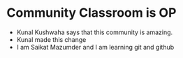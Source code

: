 # Community Classroom is OP

- Kunal Kushwaha says that this community is amazing.
- Kunal made this change
- I am Saikat Mazumder and I  am learning git and github
